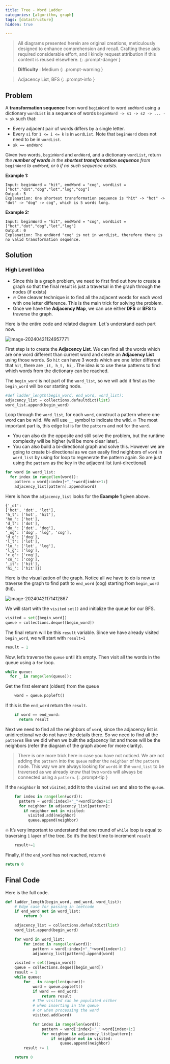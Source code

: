 ```yaml
---
title: Tree - Word Ladder
categories: [algorithm, graph]
tags: [datastructure]
hidden: true

---
```


> All diagrams presented herein are original creations, meticulously designed to enhance comprehension and recall. Crafting these aids required considerable effort, and I kindly request attribution if this content is reused elsewhere.
{: .prompt-danger }

> **Difficulty** :  Medium
{: .prompt-warning }

> Adjacency List, BFS
{: .prompt-info }

## Problem

A **transformation sequence** from word `beginWord` to word `endWord` using a dictionary `wordList` is a sequence of words `beginWord -> s1 -> s2 -> ... -> sk` such that:

- Every adjacent pair of words differs by a single letter.
- Every `si` for `1 <= i <= k` is in `wordList`. Note that `beginWord` does not need to be in `wordList`.
- `sk == endWord`

Given two words, `beginWord` and `endWord`, and a dictionary `wordList`, return *the **number of words** in the **shortest transformation sequence** from* `beginWord` *to* `endWord`*, or* `0` *if no such sequence exists.*

**Example 1:**

```
Input: beginWord = "hit", endWord = "cog", wordList = ["hot","dot","dog","lot","log","cog"]
Output: 5
Explanation: One shortest transformation sequence is "hit" -> "hot" -> "dot" -> "dog" -> cog", which is 5 words long.
```

**Example 2:**

```
Input: beginWord = "hit", endWord = "cog", wordList = ["hot","dot","dog","lot","log"]
Output: 0
Explanation: The endWord "cog" is not in wordList, therefore there is no valid transformation sequence.
```

## Solution

### High Level Idea

- Since this is a graph problem, we need to first find out how to create a graph so that the final result is just a traversal in the graph through the nodes (if exists)
- :fire: One cleaver technique is to find all the adjacent words for each word with one letter difference. This is the main trick for solving the problem.
- Once we have the **Adjacency Map**, we can use either **DFS** or **BFS** to traverse the graph.

Here is the entire code and related diagram. Let's understand each part now.

![image-20240421124957771](../assets/img/image-20240421124957771.jpg)

First step is to create the **Adjacency List**. We can find all the words which are one word different than current word and create an **Adjacency List** using those words. So `hit` can have 3 words which are one letter different that `hit`, there are  `_it, h_t, hi_`.  The idea is to use these patterns to find which words from the dictionary can be reached.

The `begin_word` is not part of the `word_list`, so we will add it first as the `begin_word` will be our starting node.

```python
#def ladder_length(begin_word, end_word, word_list):
adjacency_list = collections.defaultdict(list)
word_list.append(begin_word)
```

Loop through the `word_list`, for each `word`, construct a pattern where one word can be wild. We will use `__` symbol to indicate the wild. :fire: The most important part is, this edge list is for the `pattern` and not for the `word`. 

- You can also do the opposite and still solve the problem, but the runtime complexity will be higher (will be more clear later).   
- You can also build a bi-directional graph and solve this. However we are going to create bi-directional as we can easily find neighbors of `word` in `word_list` by using for loop to regenerate the pattern again. So are just using the `pattern` as the key in the adjacent list (uni-directional)

```python
for word in word_list:
  for index in range(len(word)):
    pattern = word[:index]+"_"+word[index+1:]
    adjacency_list[pattern].append(word)
```

Here is how the `adjacency_list` looks for the **Example 1** given above.

```
{'_ot': 
['hot', 'dot', 'lot'], 
'h_t': ['hot', 'hit'], 
'ho_': ['hot'], 
'd_t': ['dot'], 
'do_': ['dot', 'dog'], 
'_og': ['dog', 'log', 'cog'], 
'd_g': ['dog'], 
'l_t': ['lot'], 
'lo_': ['lot', 'log'], 
'l_g': ['log'], 
'c_g': ['cog'], 
'co_': ['cog'], 
'_it': ['hit'], 
'hi_': ['hit']})
```

Here is the visualization of the graph. Notice all we have to do is now to traverse the graph to find path to `end_word` (cog) starting from `begin_word` (hit). 

<img src="../assets/img/image-20240421171412867.jpg" alt="image-20240421171412867"/>

We will start with the `visited` `set()` and initialize the queue for our BFS.

```python
visited = set([begin_word])
queue = collections.deque([begin_word])
```

The final return will be this `result` variable. Since we have already visited `begin_word`, we will start with `result=1`

```python
result = 1
```

Now, let’s traverse the `queue` until it’s empty. Then visit all the words in the queue using a `for` loop. 

```python 
while queue:
  for _ in range(len(queue)):     
```

Get the first element (oldest) from the queue

```python
    word = queue.popleft()    
```

If this is the `end_word` return the `result`.

```python
    if word == end_word:
      return result
```

Next we need to find all the neighbors of `word`, since the adjacency list is unidirectional we do not have the details there. So we need to find all the `pattern`s like we did when we built the adjacency list and those will be the neighbors (refer the diagram of the graph above for more clarity). 

> There is one more trick here in case you have not noticed. We are not adding the `pattern` into the `queue` rather the `neighbor` of the `pattern` node. This way we are always looking for `word`s in the `word_list` to be traversed as we already know that two `word`s will always be connected using a `pattern`.
{: .prompt-tip }

If the `neighbor` is not `visited`, add it to the `visited` `set` and also to the `queue`.

```python
    for index in range(len(word)):
      pattern = word[:index]+"_"+word[index+1:]
      for neighbor in adjacency_list[pattern]:
        if neighbor not in visited:
          visited.add(neighbor)
          queue.append(neighbor)
```

:fire: It’s very important to understand that one round of `while` loop is equal to traversing `1` layer of the tree. So it’s the best time to increment `result`

```python
    result+=1
```

Finally, if the `end_word` has not reached, return `0`

```python
return 0
```

## Final Code

Here is the full code.

```python
def ladder_length(begin_word, end_word, word_list):
  	# Edge case for passing in leetcode
    if end_word not in word_list:
        return 0

    adjacency_list = collections.defaultdict(list)
    word_list.append(begin_word)

    for word in word_list:
        for index in range(len(word)):
            pattern = word[:index]+"_"+word[index+1:]
            adjacency_list[pattern].append(word)

    visited = set([begin_word])
    queue = collections.deque([begin_word])
    result = 1
    while queue:
        for _ in range(len(queue)):
            word = queue.popleft()
            if word == end_word:
                return result
            # The visited can be populated either 
            # when inserting in the queue
            # or when processing the word
            visited.add(word)

            for index in range(len(word)):
                pattern = word[:index]+'_'+word[index+1:]
                for neighbor in adjacency_list[pattern]:
                    if neighbor not in visited:
                        queue.append(neighbor)
        result += 1

    return 0
```



